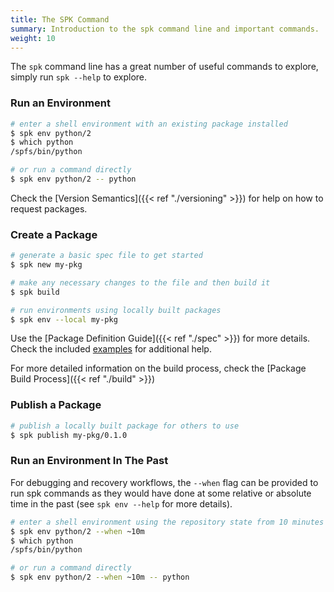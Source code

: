 ```yaml
---
title: The SPK Command
summary: Introduction to the spk command line and important commands.
weight: 10
---
```


The `spk` command line has a great number of useful commands to explore, simply run `spk --help` to explore.

### Run an Environment

```bash
# enter a shell environment with an existing package installed
$ spk env python/2
$ which python
/spfs/bin/python

# or run a command directly
$ spk env python/2 -- python
```

Check the [Version Semantics]({{< ref "./versioning" >}}) for help on how to request packages.

### Create a Package

```bash
# generate a basic spec file to get started
$ spk new my-pkg

# make any necessary changes to the file and then build it
$ spk build

# run environments using locally built packages
$ spk env --local my-pkg
```

Use the [Package Definition Guide]({{< ref "./spec" >}}) for more details.
Check the included [examples](https://github.com/spkenv/spk/tree/main/examples) for additional help.

For more detailed information on the build process, check the [Package Build Process]({{< ref "./build" >}})

### Publish a Package

```bash
# publish a locally built package for others to use
$ spk publish my-pkg/0.1.0
```

### Run an Environment In The Past

For debugging and recovery workflows, the `--when` flag can be provided to run spk commands
as they would have done at some relative or absolute time in the past (see `spk env --help` for more details).

```bash
# enter a shell environment using the repository state from 10 minutes ago
$ spk env python/2 --when ~10m
$ which python
/spfs/bin/python

# or run a command directly
$ spk env python/2 --when ~10m -- python
```
